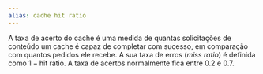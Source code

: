 ```yaml
---
alias: cache hit ratio
---
```

A taxa de acerto do cache é uma medida de quantas solicitações de conteúdo um cache é capaz de completar com sucesso, em comparação com quantos pedidos ele recebe. 
A sua taxa de erros (*miss ratio*) é definida como $1 - \text{hit ratio}$.
A taxa de acertos normalmente fica entre $0.2$ e $0.7$.